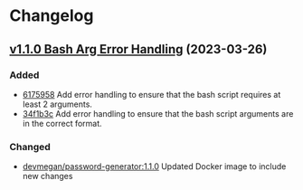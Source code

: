 # Changelog

## [v1.1.0 Bash Arg Error Handling](https://github.com/devmegan/password-generator/releases/tag/v.1.1.0) (2023-03-26)

### Added

- [6175958](https://github.com/devmegan/password-generator/commit/61759581e69ec7e40e405ef3606d674ed0361f07) Add error handling to ensure that the bash script requires at least 2 arguments.
- [34f1b3c](https://github.com/devmegan/password-generator/commit/34f1b3c9ca81dad3c6da3f6ed98c6137496901d9) Add error handling to ensure that the bash script arguments are in the correct format.

### Changed
- [devmegan/password-generator:1.1.0](https://hub.docker.com/layers/devmegan/password-generator/1.1.0/images/sha256-8391658f72b033f9d091c2133c23a188a624e1c9f8a52f6f24ddf663edc62006?context=explore) Updated Docker image to include new changes
